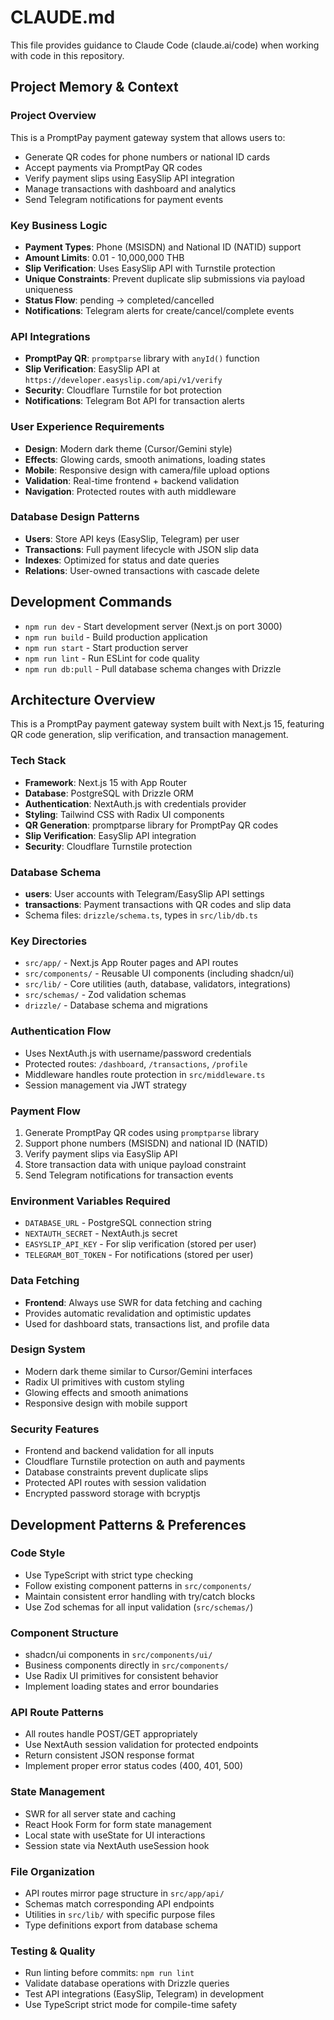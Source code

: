 # CLAUDE.md

This file provides guidance to Claude Code (claude.ai/code) when working with code in this repository.

## Project Memory & Context

### Project Overview
This is a PromptPay payment gateway system that allows users to:
- Generate QR codes for phone numbers or national ID cards
- Accept payments via PromptPay QR codes
- Verify payment slips using EasySlip API integration
- Manage transactions with dashboard and analytics
- Send Telegram notifications for payment events

### Key Business Logic
- **Payment Types**: Phone (MSISDN) and National ID (NATID) support
- **Amount Limits**: 0.01 - 10,000,000 THB
- **Slip Verification**: Uses EasySlip API with Turnstile protection
- **Unique Constraints**: Prevent duplicate slip submissions via payload uniqueness
- **Status Flow**: pending → completed/cancelled
- **Notifications**: Telegram alerts for create/cancel/complete events

### API Integrations
- **PromptPay QR**: `promptparse` library with `anyId()` function
- **Slip Verification**: EasySlip API at `https://developer.easyslip.com/api/v1/verify`
- **Security**: Cloudflare Turnstile for bot protection
- **Notifications**: Telegram Bot API for transaction alerts

### User Experience Requirements
- **Design**: Modern dark theme (Cursor/Gemini style)
- **Effects**: Glowing cards, smooth animations, loading states
- **Mobile**: Responsive design with camera/file upload options
- **Validation**: Real-time frontend + backend validation
- **Navigation**: Protected routes with auth middleware

### Database Design Patterns
- **Users**: Store API keys (EasySlip, Telegram) per user
- **Transactions**: Full payment lifecycle with JSON slip data
- **Indexes**: Optimized for status and date queries
- **Relations**: User-owned transactions with cascade delete

## Development Commands

- `npm run dev` - Start development server (Next.js on port 3000)
- `npm run build` - Build production application
- `npm run start` - Start production server
- `npm run lint` - Run ESLint for code quality
- `npm run db:pull` - Pull database schema changes with Drizzle

## Architecture Overview

This is a PromptPay payment gateway system built with Next.js 15, featuring QR code generation, slip verification, and transaction management.

### Tech Stack
- **Framework**: Next.js 15 with App Router
- **Database**: PostgreSQL with Drizzle ORM
- **Authentication**: NextAuth.js with credentials provider
- **Styling**: Tailwind CSS with Radix UI components
- **QR Generation**: promptparse library for PromptPay QR codes
- **Slip Verification**: EasySlip API integration
- **Security**: Cloudflare Turnstile protection

### Database Schema
- **users**: User accounts with Telegram/EasySlip API settings
- **transactions**: Payment transactions with QR codes and slip data
- Schema files: `drizzle/schema.ts`, types in `src/lib/db.ts`

### Key Directories
- `src/app/` - Next.js App Router pages and API routes
- `src/components/` - Reusable UI components (including shadcn/ui)
- `src/lib/` - Core utilities (auth, database, validators, integrations)
- `src/schemas/` - Zod validation schemas
- `drizzle/` - Database schema and migrations

### Authentication Flow
- Uses NextAuth.js with username/password credentials
- Protected routes: `/dashboard`, `/transactions`, `/profile`
- Middleware handles route protection in `src/middleware.ts`
- Session management via JWT strategy

### Payment Flow
1. Generate PromptPay QR codes using `promptparse` library
2. Support phone numbers (MSISDN) and national ID (NATID) 
3. Verify payment slips via EasySlip API
4. Store transaction data with unique payload constraint
5. Send Telegram notifications for transaction events

### Environment Variables Required
- `DATABASE_URL` - PostgreSQL connection string
- `NEXTAUTH_SECRET` - NextAuth.js secret
- `EASYSLIP_API_KEY` - For slip verification (stored per user)
- `TELEGRAM_BOT_TOKEN` - For notifications (stored per user)

### Data Fetching
- **Frontend**: Always use SWR for data fetching and caching
- Provides automatic revalidation and optimistic updates
- Used for dashboard stats, transactions list, and profile data

### Design System
- Modern dark theme similar to Cursor/Gemini interfaces
- Radix UI primitives with custom styling
- Glowing effects and smooth animations
- Responsive design with mobile support

### Security Features
- Frontend and backend validation for all inputs
- Cloudflare Turnstile protection on auth and payments
- Database constraints prevent duplicate slips
- Protected API routes with session validation
- Encrypted password storage with bcryptjs

## Development Patterns & Preferences

### Code Style
- Use TypeScript with strict type checking
- Follow existing component patterns in `src/components/`
- Maintain consistent error handling with try/catch blocks
- Use Zod schemas for all input validation (`src/schemas/`)

### Component Structure
- shadcn/ui components in `src/components/ui/`
- Business components directly in `src/components/`
- Use Radix UI primitives for consistent behavior
- Implement loading states and error boundaries

### API Route Patterns
- All routes handle POST/GET appropriately
- Use NextAuth session validation for protected endpoints
- Return consistent JSON response format
- Implement proper error status codes (400, 401, 500)

### State Management
- SWR for all server state and caching
- React Hook Form for form state management
- Local state with useState for UI interactions
- Session state via NextAuth useSession hook

### File Organization
- API routes mirror page structure in `src/app/api/`
- Schemas match corresponding API endpoints
- Utilities in `src/lib/` with specific purpose files
- Type definitions export from database schema

### Testing & Quality
- Run linting before commits: `npm run lint`
- Validate database operations with Drizzle queries
- Test API integrations (EasySlip, Telegram) in development
- Use TypeScript strict mode for compile-time safety
